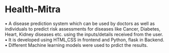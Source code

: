 # Health-Mitra

•	A disease prediction system which can be used by doctors as well as individuals to predict risk assessments for diseases like Cancer, Diabetes, Heart, Kidney diseases etc. using the inputs/details received from the user. 
• It is developed using HTML,CSS in frontend and Python, flask in Backend.
• Different Machine learning models were used to prdict the results.
